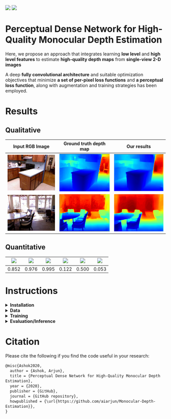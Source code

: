 <img src="https://img.shields.io/badge/python%20-%2314354C.svg?&style=for-the-badge&logo=python&logoColor=white"/> <img src="https://img.shields.io/badge/PyTorch%20-%23EE4C2C.svg?&style=for-the-badge&logo=PyTorch&logoColor=white" />


# Perceptual Dense Network for High-Quality Monocular Depth Estimation

Here, we propose an approach that integrates learning **low level** and **high level features** to estimate **high-quality depth maps** from **single-view 2-D images**

A deep **fully convolutional architecture** and suitable optimization objectives that minimize **a set of per-pixel loss functions** and **a perceptual loss function**, along with augmentation and training strategies has been employed.

# Results


## Qualitative

| Input RGB Image | Ground truth depth map | Our results|
|:---------------:|:----------------------:|:----------:|
|![](docs/image.png)|![](docs/gt.png)|![](docs/pred.png)|
|![](docs/image2.png)|![](docs/gt2.png)|![](docs/pred2.png)|

## Quantitative

|<img src="https://render.githubusercontent.com/render/math?math=\delta_1 \uparrow"> | <img src="https://render.githubusercontent.com/render/math?math=\delta_2 \uparrow"> |<img src="https://render.githubusercontent.com/render/math?math=\delta_3 \uparrow">|<img src="https://render.githubusercontent.com/render/math?math=rel \downarrow">|<img src="https://render.githubusercontent.com/render/math?math=rms\downarrow">|<img src="https://render.githubusercontent.com/render/math?math=log_{10}\downarrow">
| :--------------------------------------------------------------------------------------------------------------: | :----------------------------------------------------------------------------------------------------------------------------: | :--------------------------------------------------------------------------------------------------------------: | :----------------------------------------------------------------------------------------------------------------------------:| :--------------------------------------------------------------------------------------------------------------: | :----------------------------------------------------------------------------------------------------------------------------: 
|0.852 | 0.976 | 0.995 | 0.122 | 0.500 | 0.053
# Instructions
<details>
<summary>
  <b>Installation</b> 
</summary>

To install, execute

```
pip install -r requirements.txt
```
  
</details>
<details>
<summary>
  <b>Data</b>
</summary>
  
[NYU Depth v2 train](https://tinyurl.com/nyu-data-zip)  - (50K images) (4.1 GB)

On extraction, there will be a ```data``` folder.

[NYU Depth v2 test](https://s3-eu-west-1.amazonaws.com/densedepth/nyu_test.zip) - (654 images) (1 GB)
  
On extraction, there will be three ```.npy``` files.

</details>

<details>
<summary>
  <b>Training</b>
</summary>
  
The script ```train.py``` contains the code for training the model. It can be invoked with the following arguments:
  
```
usage: train.py [-h] --train_dir TRAIN_DIR --test_dir TEST_DIR --batch_size
                BATCH_SIZE --checkpoint_dir CHECKPOINT_DIR --epochs EPOCHS
                [--checkpoint CHECKPOINT] [--lr LR]
                [--log_interval LOG_INTERVAL] [--backbone BACKBONE]
                [--test_batch_size TEST_BATCH_SIZE]
                [--perceptual_weight PERCEPTUAL_WEIGHT]

Training of depth estimation model

  -h, --help            show this help message and exit

mandatory arguments:
  --train_dir TRAIN_DIR
                        Train directory path - should contain the 'data'
                        folder
  --test_dir TEST_DIR   Test directory path - should contain 3 files
  --batch_size BATCH_SIZE
                        Batch size to process the train data
  --checkpoint_dir CHECKPOINT_DIR
                        Directory to save checkpoints in
  --epochs EPOCHS       Number of epochs
  
optional arguments:
  --checkpoint CHECKPOINT
                        Model checkpoint path
  --lr LR               Learning rate
  --log_interval LOG_INTERVAL
                        Interval to print the avg. loss and metrics
  --backbone BACKBONE   Model backbone: densenet161 or densenet121
  --test_batch_size TEST_BATCH_SIZE
                        Batch size for frequent testing
  --perceptual_weight PERCEPTUAL_WEIGHT
                        Weight for the perceptual loss

```

It is advised to run the code on a GPU. The code automatically detects if a GPU is available, and uses it.

</details>

<details>
<summary>
  <b>Evaluation/Inference</b>
</summary>
  
The script ```evaluate.py``` contains the code for evaluating the model/for predicting the depth given an image. It can be invoked with the following arguments:

```

usage: evaluate.py [-h] --model MODEL [--data_dir DATA_DIR] [--img IMG]
                   [--batch_size BATCH_SIZE] [--output_dir OUTPUT_DIR]
                   [--backbone BACKBONE]

Evaluation of depth estimation model on either test data/own images

  -h, --help            show this help message and exit

arguments:
  --model MODEL         Model checkpoint path
  --data_dir DATA_DIR   Test data directory(If evaluation on test data)
  --img IMG             Image path(If evaluation on a single image)
  --batch_size BATCH_SIZE
                        Batch size to process the test data
  --output_dir OUTPUT_DIR
                        Directory to save output depth images
  --backbone BACKBONE   Model backbone - densenet 121 or densenet 161

```

It is advised to run the code on a GPU. The code automatically detects if a GPU is available, and uses it.

</details>

# Citation

Please cite the following if you find the code useful in your research:

```
@misc{Ashok2020,
  author = {Ashok, Arjun},
  title = {Perceptual Dense Network for High-Quality Monocular Depth Estimation},
  year = {2020},
  publisher = {GitHub},
  journal = {GitHub repository},
  howpublished = {\url{https://github.com/aiarjun/Monocular-Depth-Estimation}},
}
```
